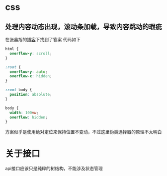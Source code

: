 # css
## 处理内容动态出现，滚动条加载，导致内容跳动的瑕疵
在张鑫旭的[博客]("https://www.zhangxinxu.com/wordpress/2015/01/css-page-scrollbar-toggle-center-no-jumping/")下找到了答案
代码如下
``` css
html {
  overflow-y: scroll;
}

:root {
  overflow-y: auto;
  overflow-x: hidden;
}

:root body {
  position: absolute;
}

body {
  width: 100vw;
  overflow: hidden;
}
```
方案似乎是使用绝对定位来保持位置不变动，不过这里伪类选择器的原理不太明白


# 关于接口
api接口应该只是纯粹的树结构，不能涉及状态管理
